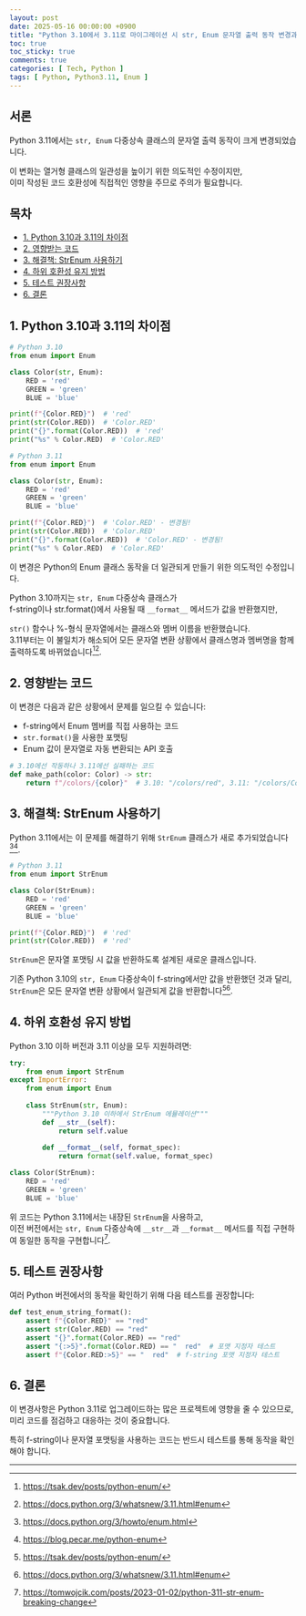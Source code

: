 ```yaml
---
layout: post
date: 2025-05-16 00:00:00 +0900
title: "Python 3.10에서 3.11로 마이그레이션 시 str, Enum 문자열 출력 동작 변경과 대응 전략"
toc: true
toc_sticky: true
comments: true
categories: [ Tech, Python ]
tags: [ Python, Python3.11, Enum ]
---
```


## 서론

Python 3.11에서는 `str, Enum` 다중상속 클래스의 문자열 출력 동작이 크게 변경되었습니다. 

이 변화는 열거형 클래스의 일관성을 높이기 위한 의도적인 수정이지만, <br>
이미 작성된 코드 호환성에 직접적인 영향을 주므로 주의가 필요합니다.

## 목차
- [1. Python 3.10과 3.11의 차이점](#1-python-310과-311의-차이점)
- [2. 영향받는 코드](#2-영향받는-코드)
- [3. 해결책: StrEnum 사용하기](#3-해결책-strenum-사용하기)
- [4. 하위 호환성 유지 방법](#4-하위-호환성-유지-방법)
- [5. 테스트 권장사항](#5-테스트-권장사항)
- [6. 결론](#6-결론)

## 1. Python 3.10과 3.11의 차이점

```python
# Python 3.10
from enum import Enum

class Color(str, Enum):
    RED = 'red'
    GREEN = 'green'
    BLUE = 'blue'

print(f"{Color.RED}")  # 'red'
print(str(Color.RED))  # 'Color.RED'
print("{}".format(Color.RED))  # 'red'
print("%s" % Color.RED)  # 'Color.RED'
```

```python
# Python 3.11
from enum import Enum

class Color(str, Enum):
    RED = 'red'
    GREEN = 'green'
    BLUE = 'blue'

print(f"{Color.RED}")  # 'Color.RED' - 변경됨!
print(str(Color.RED))  # 'Color.RED'
print("{}".format(Color.RED))  # 'Color.RED' - 변경됨!
print("%s" % Color.RED)  # 'Color.RED'
```

이 변경은 Python의 Enum 클래스 동작을 더 일관되게 만들기 위한 의도적인 수정입니다. 

Python 3.10까지는 `str, Enum` 다중상속 클래스가 <br>
f-string이나 str.format()에서 사용될 때 `__format__` 메서드가 값을 반환했지만, 

`str()` 함수나 %-형식 문자열에서는 클래스와 멤버 이름을 반환했습니다. <br>
3.11부터는 이 불일치가 해소되어 모든 문자열 변환 상황에서 클래스명과 멤버명을 함께 출력하도록 바뀌었습니다[^3][^5].

## 2. 영향받는 코드

이 변경은 다음과 같은 상황에서 문제를 일으킬 수 있습니다:

- f-string에서 Enum 멤버를 직접 사용하는 코드
- `str.format()`을 사용한 포맷팅
- Enum 값이 문자열로 자동 변환되는 API 호출

```python
# 3.10에선 작동하나 3.11에선 실패하는 코드
def make_path(color: Color) -> str:
    return f"/colors/{color}"  # 3.10: "/colors/red", 3.11: "/colors/Color.RED"
```

## 3. 해결책: StrEnum 사용하기

Python 3.11에서는 이 문제를 해결하기 위해 `StrEnum` 클래스가 새로 추가되었습니다[^1][^2].

```python
# Python 3.11
from enum import StrEnum

class Color(StrEnum):
    RED = 'red'
    GREEN = 'green'
    BLUE = 'blue'

print(f"{Color.RED}")  # 'red'
print(str(Color.RED))  # 'red'
```

`StrEnum`은 문자열 포맷팅 시 값을 반환하도록 설계된 새로운 클래스입니다. 

기존 Python 3.10의 `str, Enum` 다중상속이 f-string에서만 값을 반환했던 것과 달리, <br>
`StrEnum`은 모든 문자열 변환 상황에서 일관되게 값을 반환합니다[^3][^5].

## 4. 하위 호환성 유지 방법

Python 3.10 이하 버전과 3.11 이상을 모두 지원하려면:

```python
try:
    from enum import StrEnum
except ImportError:
    from enum import Enum
    
    class StrEnum(str, Enum):
        """Python 3.10 이하에서 StrEnum 에뮬레이션"""
        def __str__(self):
            return self.value
            
        def __format__(self, format_spec):
            return format(self.value, format_spec)

class Color(StrEnum):
    RED = 'red'
    GREEN = 'green'
    BLUE = 'blue'
```

위 코드는 Python 3.11에서는 내장된 `StrEnum`을 사용하고, <br>
이전 버전에서는 `str, Enum` 다중상속에 `__str__`과 `__format__` 메서드를 직접 구현하여 동일한 동작을 구현합니다[^4].

## 5. 테스트 권장사항

여러 Python 버전에서의 동작을 확인하기 위해 다음 테스트를 권장합니다:

```python
def test_enum_string_format():
    assert f"{Color.RED}" == "red"
    assert str(Color.RED) == "red"
    assert "{}".format(Color.RED) == "red"
    assert "{:>5}".format(Color.RED) == "  red"  # 포맷 지정자 테스트
    assert f"{Color.RED:>5}" == "  red"  # f-string 포맷 지정자 테스트
```

## 6. 결론

이 변경사항은 Python 3.11로 업그레이드하는 많은 프로젝트에 영향을 줄 수 있으므로, <br>
미리 코드를 점검하고 대응하는 것이 중요합니다. 

특히 f-string이나 문자열 포맷팅을 사용하는 코드는 반드시 테스트를 통해 동작을 확인해야 합니다.

<hr>

[^1]: https://docs.python.org/3/howto/enum.html
[^2]: https://blog.pecar.me/python-enum
[^3]: https://tsak.dev/posts/python-enum/
[^4]: https://tomwojcik.com/posts/2023-01-02/python-311-str-enum-breaking-change 
[^5]: https://docs.python.org/3/whatsnew/3.11.html#enum 